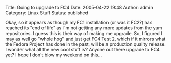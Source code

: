 Title: Going to upgrade to FC4
Date: 2005-04-22 19:48
Author: admin
Category: Linux Stuff
Status: published

Okay, so it appears as though my FC1 installation (or was it FC2?) has
reached its "end of life" as I'm not getting any more updates from the
yum repositories. I guess this is their way of making me upgrade. So, I
figured I may as well go "whole hog" and just get FC4 Test 2, which if
it mirrors what the Fedora Project has done in the past, will be a
production quality release. I wonder what all the new cool stuff is?
Anyone out there upgrade to FC4 yet? I hope I don't blow my weekend on
this...

